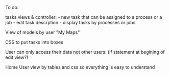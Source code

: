 To do:

tasks views & controller: 
    - new task that can be assigned to a process or a job
    - edit task descrption
    - display tasks by processes or jobs

View of models by user "My Maps"

CSS to put tasks into boxes

User can only access their data not other users: (if statement at begining of edit view?)

Home User view by tables and css so everything is easy to understand